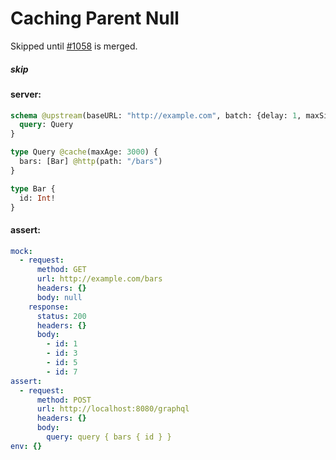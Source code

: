 # Caching Parent Null

Skipped until [#1058](https://github.com/tailcallhq/tailcall/pull/1058) is merged.

##### skip

#### server:

```graphql
schema @upstream(baseURL: "http://example.com", batch: {delay: 1, maxSize: 1000}) {
  query: Query
}

type Query @cache(maxAge: 3000) {
  bars: [Bar] @http(path: "/bars")
}

type Bar {
  id: Int!
}
```

#### assert:

```yml
mock:
  - request:
      method: GET
      url: http://example.com/bars
      headers: {}
      body: null
    response:
      status: 200
      headers: {}
      body:
        - id: 1
        - id: 3
        - id: 5
        - id: 7
assert:
  - request:
      method: POST
      url: http://localhost:8080/graphql
      headers: {}
      body:
        query: query { bars { id } }
env: {}
```
